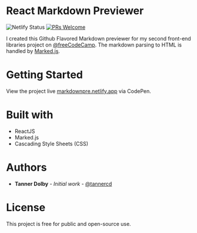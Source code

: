 # React Markdown Previewer

![Netlify Status](https://api.netlify.com/api/v1/badges/02c0e51e-d8a5-491a-87ce-ca25e45a9baa/deploy-status) [![PRs Welcome](https://img.shields.io/badge/PRs-welcome-brightgreen.svg?style=flat-square)](http://makeapullrequest.com)

I created this Github Flavored Markdown previewer for my second front-end libraries project on [@freeCodeCamp](https://freeCodeCamp.org). The markdown parsing to HTML is handled by [Marked.js](https://marked.js.org/#/README.md#README.md).

# Getting Started
View the project live [markdownpre.netlify.app](https://markdownpre.netlify.app/) via CodePen.

# Built with
* ReactJS
* Marked.js
* Cascading Style Sheets (CSS)

# Authors

* **Tanner Dolby** - *Initial work* - [@tannercd](https://github.com/tannercd)

# License

This project is free for public and open-source use.
